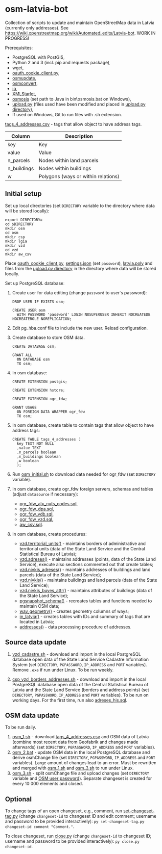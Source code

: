 # osm-latvia-bot
Collection of scripts to update and maintain OpenStreetMap data in Latvia (currently only addresses). See https://wiki.openstreetmap.org/wiki/Automated_edits/Latvia-bot. WORK IN PROGRESS!

Prerequisites:
* PostgreSQL with PostGIS,
* Python 2 and 3 (incl. pip and requests package),
* wget,
* [oauth_cookie_client.py](https://github.com/geofabrik/sendfile_osm_oauth_protector/blob/master/oauth_cookie_client.py),
* [osmupdate](https://wiki.openstreetmap.org/wiki/Osmupdate),
* [osmconvert](https://wiki.openstreetmap.org/wiki/Osmconvert),
* [jq](https://stedolan.github.io/jq/),
* [XMLStarlet](http://xmlstar.sourceforge.net/),
* [osmosis](https://github.com/openstreetmap/osmosis) (set path to Java in bin\osmosis.bat on Windows),
* [upload.py](https://wiki.openstreetmap.org/wiki/Upload.py) (files used have been modified and placed in [upload.py directory](https://github.com/Davis-Klavins/osm-latvia-bot/tree/main/upload.py)),
* If used on Windows, Git to run files with .sh extension.

[tags_4_addresses.csv](https://github.com/Davis-Klavins/osm-latvia-bot/blob/main/tags_4_addresses.csv) - tags that allow object to have address tags.

| Column      | Description                         |
|-------------|-------------------------------------|
| key         | Key                                 |
| value       | Value                               |
| n_parcels   | Nodes within land parcels           |
| n_buildings | Nodes within buildings              |
| w           | Polygons (ways or within relations) |

## Initial setup

Set up local directories (set `DIRECTORY` variable to the directory where data will be stored locally):

```
export DIRECTORY=
cd $DIRECTORY
mkdir osm
cd osm
mkdir csp
mkdir lgia
mkdir vzd
cd vzd
mkdir aw_csv
```

Place [oauth_cookie_client.py](https://github.com/geofabrik/sendfile_osm_oauth_protector/blob/master/oauth_cookie_client.py), [settings.json](https://github.com/Davis-Klavins/osm-latvia-bot/blob/main/settings.json) (set `password`), [latvia.poly](https://download.geofabrik.de/europe/latvia.poly) and files from the [upload.py directory](https://github.com/Davis-Klavins/osm-latvia-bot/tree/main/upload.py) in the directory where data will be stored locally.

Set up PostgreSQL database:

1. Create user for data editing (change `password` to user's password):

   ```
   DROP USER IF EXISTS osm;

   CREATE USER osm
     WITH PASSWORD 'password' LOGIN NOSUPERUSER INHERIT NOCREATEDB NOCREATEROLE NOREPLICATION;
   ```

2. Edit pg_hba.conf file to include the new user. Reload configuration.

3. Create database to store OSM data.

   ```
   CREATE DATABASE osm;

   GRANT ALL
     ON DATABASE osm
     TO osm;
   ```

4. In osm database:

   ```
   CREATE EXTENSION postgis;

   CREATE EXTENSION hstore;

   CREATE EXTENSION ogr_fdw;

   GRANT USAGE
     ON FOREIGN DATA WRAPPER ogr_fdw
     TO osm;
   ```

5. In osm database, create table to contain tags that allow object to have address tags:

   ```
   CREATE TABLE tags_4_addresses (
     key TEXT NOT NULL
     ,value TEXT
     ,n_parcels boolean
     ,n_buildings boolean
     ,w boolean
     );
   ```

6. Run [osm_initial.sh](https://github.com/Davis-Klavins/osm-latvia-bot/blob/main/osm_initial.sh) to download data needed for ogr_fdw (set `DIRECTORY` variable).

7. In osm database, create ogr_fdw foreign servers, schemas and tables (adjust `datasource` if necessary):

   * [ogr_fdw_atu_nuts_codes.sql](https://github.com/Davis-Klavins/osm-latvia-bot/blob/main/ogr_fdw_atu_nuts_codes.sql),
   * [ogr_fdw_dpa.sql](https://github.com/Davis-Klavins/osm-latvia-bot/blob/main/ogr_fdw_dpa.sql),
   * [ogr_fdw_vdb.sql](https://github.com/Davis-Klavins/osm-latvia-bot/blob/main/ogr_fdw_vdb.sql),
   * [ogr_fdw_vzd.sql](https://github.com/Davis-Klavins/osm-latvia-bot/blob/main/ogr_fdw_vzd.sql),
   * [aw_csv.sql](https://github.com/Davis-Klavins/osm-latvia-bot/blob/main/aw_csv.sql).

8. In osm database, create procedures:

   * [vzd.territorial_units()](https://github.com/Davis-Klavins/osm-latvia-bot/blob/main/territorial_units.sql) - maintains borders of administrative and territorial units (data of the State Land Service and the Central Statistical Bureau of Latvia);
   * [vzd.adreses()](https://github.com/Davis-Klavins/osm-latvia-bot/blob/main/adreses.sql) - maintains addresses (points, data of the State Land Service), execute also sections commented out that create tables;
   * [vzd.nivkis_adreses()](https://github.com/Davis-Klavins/osm-latvia-bot/blob/main/nivkis_adreses.sql) - maintains addresses of buildings and land parcels (data of the State Land Service);
   * [vzd.nivkis()](https://github.com/Davis-Klavins/osm-latvia-bot/blob/main/nivkis.sql) - maintains buildings and land parcels (data of the State Land Service);
   * [vzd.nivkis_buves_attr()](https://github.com/Davis-Klavins/osm-latvia-bot/blob/main/nivkis_buves_attr.sql) - maintains attributes of buildings (data of the State Land Service);
   * [pgsnapshot_schema()](https://github.com/Davis-Klavins/osm-latvia-bot/blob/main/pgsnapshot_schema.sql) - recreates tables and functions needed to maintain OSM data;
   * [way_geometry()](https://github.com/Davis-Klavins/osm-latvia-bot/blob/main/way_geometry.sql) - creates geometry columns of ways;
   * [in_latvia()](https://github.com/Davis-Klavins/osm-latvia-bot/blob/main/in_latvia.sql) - creates tables with IDs and summary of tags that are located in Latvia;
   * [addresses()](https://github.com/Davis-Klavins/osm-latvia-bot/blob/main/addresses.sql) - data processing procedure of addresses.

## Source data update

1. [vzd_cadastre.sh](https://github.com/Davis-Klavins/osm-latvia-bot/blob/main/vzd_cadastre.sh) - download and import in the local PostgreSQL database open data of the State Land Service Cadastre Information System (set `DIRECTORY`, `PGPASSWORD`, `IP_ADDRESS` and `PORT` variables). Remove `.exe` if run under Linux. To be run weekly.

2. [csp_vzd_borders_addresses.sh](https://github.com/Davis-Klavins/osm-latvia-bot/blob/main/csp_vzd_borders_addresses.sh) - download and import in the local PostgreSQL database open data of the Central Statistical Bureau of Latvia and the State Land Service (borders and address points) (set `DIRECTORY`, `PGPASSWORD`, `IP_ADDRESS` and `PORT` variables). To be run on working days. For the first time, run also [adreses_his.sql](https://github.com/Davis-Klavins/osm-latvia-bot/blob/main/adreses_his.sql).

## OSM data update

To be run daily.

1. [osm_1.sh](https://github.com/Davis-Klavins/osm-latvia-bot/blob/main/osm_1.sh) - download [tags_4_addresses.csv](https://github.com/Davis-Klavins/osm-latvia-bot/blob/main/tags_4_addresses.csv) and OSM data of Latvia (combine most recent data from Geofabrik and changes made afterwards) (set `DIRECTORY`, `PGPASSWORD`, `IP_ADDRESS` and `PORT` variables).
2. [osm_2.bat](https://github.com/Davis-Klavins/osm-latvia-bot/blob/main/osm_2.bat) - update OSM data in the local PostgreSQL database and derive osmChange file (set `DIRECTORY`, `PGPASSWORD`, `IP_ADDRESS` and `PORT` variables). Large amount of changes lead to an error. Must be rewritten and merged with [osm_1.sh](https://github.com/Davis-Klavins/osm-latvia-bot/blob/main/osm_1.sh) and [osm_3.sh](https://github.com/Davis-Klavins/osm-latvia-bot/blob/main/osm_3.sh) to run under Linux.
4. [osm_3.sh](https://github.com/Davis-Klavins/osm-latvia-bot/blob/main/osm_3.sh) - split osmChange file and upload changes (set `DIRECTORY` variable and [OSM user password](https://github.com/Davis-Klavins/osm-latvia-bot/blob/main/osm_3.sh#L8)). Separate changeset is created for every 10 000 elements and closed.

## Optional

To change tags of an open changeset, e.g., comment, run [set-changeset-tag.py](https://github.com/Davis-Klavins/osm-latvia-bot/blob/main/upload.py/optional/set-changeset-tag.py) (change `changeset-id` to changeset ID and edit comment; username and password to be provided interactively): `py set-changeset-tag.py changeset-id comment "Comment."`.

To close changeset, run [close.py](https://github.com/Davis-Klavins/osm-latvia-bot/blob/main/upload.py/optional/close.py) (change `changeset-id` to changeset ID; username and password to be provided interactively): `py close.py changeset-id`.
